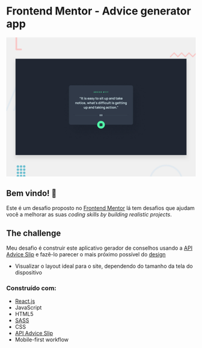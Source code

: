 # Frontend Mentor - Advice generator app

![Design preview for the Advice generator app coding challenge](./src/design/desktop-preview.jpg)

## Bem vindo! 👋


Este é  um desafio proposto no [Frontend Mentor](https://www.frontendmentor.io) lá tem desafios que ajudam você a melhorar as suas *coding skills by building realistic projects*.


## The challenge

Meu desafio é construir este aplicativo gerador de conselhos usando a [API Advice Slip](https://api.adviceslip.com/) e fazê-lo parecer o mais próximo possível do [design](./src/design)


- Visualizar o layout ideal para o site, dependendo do tamanho da tela do dispositivo


 ### Construído com:

- [React.js](https://reactjs.org/)
- JavaScript
- HTML5
- [SASS](https://sass-lang.com/documentation)
- CSS 
- [API Advice Slip](https://api.adviceslip.com/)
- Mobile-first workflow
